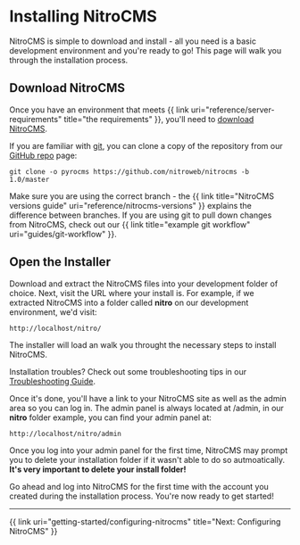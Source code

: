 # Installing NitroCMS

NitroCMS is simple to download and install - all you need is a basic development environment and you're ready to go! This page will walk you through the installation process.

</div>
<div class="doc_content">

## Download NitroCMS

Once you have an environment that meets {{ link uri="reference/server-requirements" title="the requirements" }}, you'll need to <a href="http://nitrocart.net/download">download NitroCMS</a>.

If you are familiar with [git](http://git-scm.com/), you can clone a copy of the repository from our [GitHub repo](https://github.com/nitroweb/nitrocms) page:

    git clone -o pyrocms https://github.com/nitroweb/nitrocms -b 1.0/master

Make sure you are using the correct branch - the {{ link title="NitroCMS versions guide" uri="reference/nitrocms-versions" }} explains the difference between branches. If you are using git to pull down changes from NitroCMS, check out our {{ link title="example git workflow" uri="guides/git-workflow" }}.

## Open the Installer

Download and extract the NitroCMS files into your development folder of choice. Next, visit the URL where your install is. For example, if we extracted NitroCMS into a folder called <strong>nitro</strong> on our development environment, we'd visit:

    http://localhost/nitro/

The installer will load an walk you throught the necessary steps to install NitroCMS.

<div class="note"><p>Installation troubles? Check out some troubleshooting tips in our <a href="reference/troubleshooting">Troubleshooting Guide</a>.</p></div>

Once it's done, you'll have a link to your NitroCMS site as well as the admin area so you can log in. The admin panel is always located at /admin, in our **nitro** folder example, you can find your admin panel at:

    http://localhost/nitro/admin

<div class="note"><p>Once you log into your admin panel for the first time, NitroCMS may prompt you to delete your installation folder if it wasn't able to do so autmoatically. <strong>It's very important to delete your install folder!</strong></p></div>

Go ahead and log into NitroCMS for the first time with the account you created during the installation process. You're now ready to get started!

<hr>

{{ link uri="getting-started/configuring-nitrocms" title="Next: Configuring NitroCMS" }}
